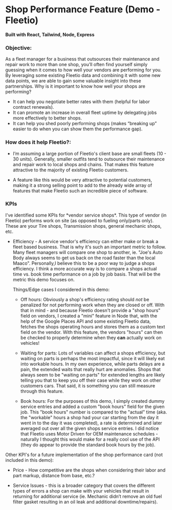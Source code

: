 <h1>Shop Performance Feature (Demo - Fleetio)</h1>
<b>Built with React, Tailwind, Node, Express</b>

<h3>Objective:</h3>

As a fleet manager for a business that outsources their maintenance and repair work to more than one shop, you’ll often find yourself simply guessing when it comes to how well your vendors are performing for you. By leveraging some existing Fleetio data and combining it with some new data points, we are able to gain some valuable insight into these partnerships. Why is it important to know how well your shops are performing?
 
- It can help you negotiate better rates with them (helpful for labor contract renewals).
- It can promote an increase in overall fleet uptime by delegating jobs more effectively to better shops.
- It can help you shed poorly performing shops (makes “breaking up” easier to do when you can show them the performance gap).

<h3>How does it help Fleetio?:</h3>

- I’m assuming a large portion of Fleetio's client base are small fleets (10 - 30 units). Generally, smaller outfits tend to outsource their maintenance and repair work to local shops and chains. That makes this feature attractive to the majority of existing Fleetio customers. 

- A feature like this would be very attractive to potential customers, making it a strong selling point to add to the already wide array of features that make Fleetio such an incredible piece of software.

<h3>KPIs</h3>
I've identified some KPIs for *vendor service shops*. This type of vendor (in Fleetio) performs work on site (as opposed to fueling only/parts only). These are your Tire shops, Transmission shops, general mechanic shops, etc.

- Efficiency - A service vendor's efficiency can either make or break a fleet based business. That is why it's such an important metric to follow. Many fleet managers will compare one shop to another, ie. "Joe's Auto Body always seems to get us back on the road faster than the local Maaco". Personally,I believe this to be a poor way to judge a shops efficiency. I think a more accurate way is to compare a shops actual time vs. book time performance on a job by job basis. That will be the metric this demo focuses on.

    Things/Edge cases I considered in this demo:
    
    - Off hours: Obviously a shop's efficiency rating should *not* be penalized for not performing work when they are closed or off. With that in mind - and because Fleetio doesn't provide a "shop hours" field on vendors, I created a "mini" feature in Node that, with the help of the Google Places API and some existing Fleetio data, fetches the shops operating hours and stores them as a custom text field on the vendor. With this feature, the vendors "hours" can then be checked to properly determine when they **can** actually work on vehicles!

    - Waiting for parts: Lots of variables can affect a shops efficiency, but waiting on parts is perhaps the most impactful, since it will likely eat into workable hours. In my own experience, while parts delays are a pain, the extended waits that really hurt are anomalies. Shops that always seem to be "waiting on parts" for extended lengths are likely telling you that to keep you off their case while they work on other customers cars. That said, it is something you can still measure through this feature.

    - Book hours: For the purposes of this demo, I simply created dummy service entries and added a custom "book hours" field for the given job. This "book hours" number is compared to the "actual" time (aka. the "workable" hours a shop had your car starting from the day it went in to the day it was completed), a rate is determined and later averaged out over all the given shops service entries. I did notice that Fleetio uses Motor Driven for OEM maintenance schedules - naturally I thought this would make for a really cool use of the API (they do appear to provide the standard book hours by the job). 


Other KPI's for a future implementation of the shop performance card (not included in this demo):

- Price - How competitive are the shops when considering their labor and part markup, distance from base, etc.?

- Service Issues - this is a broader category that covers the different types of errors a shop can make with your vehicles that result in returning for additional service (ie. Mechanic didn’t remove an old fuel filter gasket resulting in an oil leak and additional downtime/repairs). 
